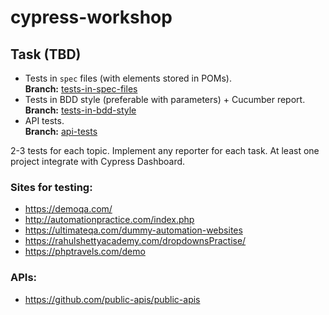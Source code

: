 # cypress-workshop
## Task (TBD)
- Tests in `spec` files (with elements stored in POMs).  
**Branch:** [tests-in-spec-files](https://github.com/eclimov/cypress-workshop/tree/tests-in-spec-files)
- Tests in BDD style (preferable with parameters) + Cucumber report.  
**Branch:** [tests-in-bdd-style](https://github.com/eclimov/cypress-workshop/tree/tests-in-bdd-style)
- API tests.  
**Branch:** [api-tests](https://github.com/eclimov/cypress-workshop/tree/api-tests)

2-3 tests for each topic.
Implement any reporter for each task.
At least one project integrate with Cypress Dashboard.

### Sites for testing:
- https://demoqa.com/
- http://automationpractice.com/index.php
- https://ultimateqa.com/dummy-automation-websites
- https://rahulshettyacademy.com/dropdownsPractise/
- https://phptravels.com/demo

### APIs:
- https://github.com/public-apis/public-apis
